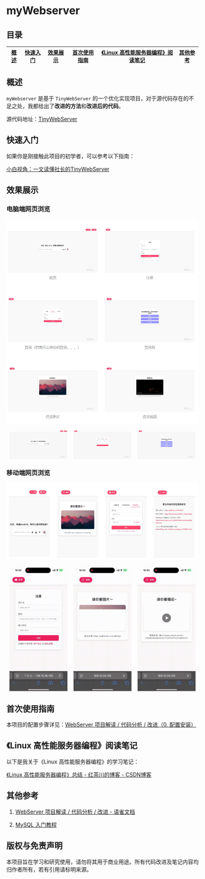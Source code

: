 # myWebserver

## 目录
| [概述](#概述) | [快速入门](#快速入门) | [效果展示](#效果展示) | [首次使用指南](#首次使用指南) |[《Linux 高性能服务器编程》阅读笔记](#linux-高性能服务器编程阅读笔记) |[其他参考](#其他参考) |
|:--------:|:--------:|:--------:|:--------:|:--------:|:--------:|

## 概述
`myWebserver` 是基于 `TinyWebServer` 的一个优化实现项目，对于源代码存在的不足之处，我都给出了**改进的方法**和**改进后的代码**。

源代码地址：[TinyWebServer](https://github.com/qinguoyi/TinyWebServer)

## 快速入门
如果你是刚接触此项目的初学者，可以参考以下指南：

[小白视角：一文读懂社长的TinyWebServer](https://www.yuque.com/u39624144/zvaea9/uxmd9dc0wav703te?singleDoc#)

## 效果展示
### 电脑端网页浏览
![电脑端网页展示](/images/1.png)
<div style="display: flex; justify-content: space-around;">
  <img src="images/GIF/LogIn.gif" alt="登录" style="width: 30%;"/>
  <img src="images/GIF/Picture.gif" alt="图片请求" style="width: 30%;"/>
  <img src="images/GIF/Video.gif" alt="视频请求" style="width: 30%;"/>
</div>

### 移动端网页浏览
![移动端网页展示](/images/2.png)
<div style="display: flex; justify-content: space-around;">
  <img src="images/GIF/LogIn-phone.gif" alt="登录" style="width: 30%;"/>
  <img src="images/GIF/Picture-phone.gif" alt="图片请求" style="width: 30%;"/>
  <img src="images/GIF/Video-phone.gif" alt="视频请求" style="width: 30%;"/>
</div>


## 首次使用指南
本项目的配置步骤详见：[WebServer 项目解读 / 代码分析 / 改进（0. 配置安装）](https://www.yuque.com/u39624144/zvaea9/cbr8n7reuf3rgw58)

## 《Linux 高性能服务器编程》阅读笔记

以下是我关于《Linux 高性能服务器编程》的学习笔记： 

[《Linux 高性能服务器编程》总结 - 红茶川的博客 - CSDN博客](https://blog.csdn.net/teriri_/category_12760091.html?spm=1001.2014.3001.5482)

## 其他参考
1. [WebServer 项目解读 / 代码分析 / 改进 - 语雀文档](https://www.yuque.com/u39624144/zvaea9/aqktb26g923rsiv5)

2. [MySQL 入门教程](https://www.yuque.com/u39624144/zvaea9/itwh52xog1cg165i)

## 版权与免责声明
本项目旨在学习和研究使用，请勿将其用于商业用途。所有代码改进及笔记内容均归作者所有，若有引用请标明来源。